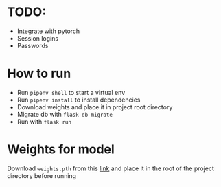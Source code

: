 # TODO:
- Integrate with pytorch
- Session logins
- Passwords

# How to run
- Run `pipenv shell` to start a virtual env
- Run `pipenv install` to install dependencies
- Download weights and place it in project root directory
- Migrate db with `flask db migrate`
- Run with `flask run`

# Weights for model
Download `weights.pth` from this [link](https://drive.google.com/open?id=16fTx2CFWCI82DWMBfqK7Oszuc1dK3KzZ) and place it in the root of the project directory before running
